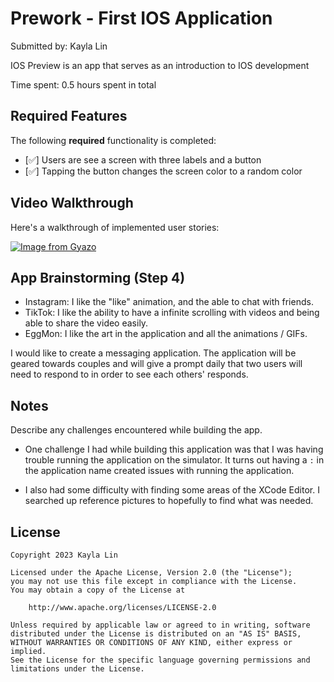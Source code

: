 # Prework - First IOS Application

Submitted by: Kayla Lin

IOS Preview is an app that serves as an introduction to IOS development

Time spent: 0.5 hours spent in total

## Required Features

The following **required** functionality is completed:

- [✅] Users are see a screen with three labels and a button
- [✅] Tapping the button changes the screen color to a random color

## Video Walkthrough

Here's a walkthrough of implemented user stories:

[![Image from Gyazo](https://i.gyazo.com/9aadcf3e17106fe63f2deed6bb284e31.gif)](https://gyazo.com/9aadcf3e17106fe63f2deed6bb284e31)

## App Brainstorming (Step 4)

- Instagram: I like the "like" animation, and the able to chat with friends.
- TikTok: I like the ability to have a infinite scrolling with videos and being able to share the video easily.
- EggMon: I like the art in the application and all the animations / GIFs.

I would like to create a messaging application. The application will be geared towards couples and will give a prompt daily that two users will need to respond to in order to see each others' responds.

## Notes

Describe any challenges encountered while building the app.

- One challenge I had while building this application was that I was having trouble running the application on the simulator. It turns out having a `:` in the application name created issues with running the application.

- I also had some difficulty with finding some areas of the XCode Editor. I searched up reference pictures to hopefully to find what was needed.

## License

    Copyright 2023 Kayla Lin

    Licensed under the Apache License, Version 2.0 (the "License");
    you may not use this file except in compliance with the License.
    You may obtain a copy of the License at

        http://www.apache.org/licenses/LICENSE-2.0

    Unless required by applicable law or agreed to in writing, software
    distributed under the License is distributed on an "AS IS" BASIS,
    WITHOUT WARRANTIES OR CONDITIONS OF ANY KIND, either express or implied.
    See the License for the specific language governing permissions and
    limitations under the License.
